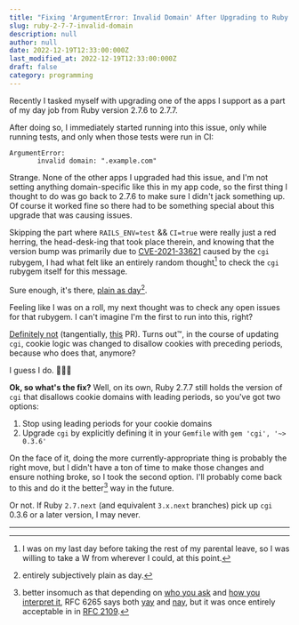 ```yaml
---
title: "Fixing 'ArgumentError: Invalid Domain' After Upgrading to Ruby 2.7.7"
slug: ruby-2-7-7-invalid-domain
description: null
author: null
date: 2022-12-19T12:33:00:000Z
last_modified_at: 2022-12-19T12:33:00:000Z
draft: false
category: programming
---
```


Recently I tasked myself with upgrading one of the apps I support as a part of my day job from Ruby version 2.7.6 to 2.7.7.

After doing so, I immediately started running into this issue, only while running tests, and only when those tests were run in CI:

```
ArgumentError:
       invalid domain: ".example.com"
```

Strange. None of the other apps I upgraded had this issue, and I'm not setting anything domain-specific like this in my app code, so the first thing I thought to do was go back to 2.7.6 to make sure I didn't jack something up. Of course it worked fine so there had to be something special about this upgrade that was causing issues.

Skipping the part where `RAILS_ENV=test` && `CI=true` were really just a red herring, the head-desk-ing that took place therein, and knowing that the version bump was primarily due to [CVE-2021-33621](https://www.ruby-lang.org/en/news/2022/11/22/http-response-splitting-in-cgi-cve-2021-33621/) caused by the `cgi` rubygem, I had what felt like an entirely random thought[^1] to check the `cgi` rubygem itself for this message.

Sure enough, it's there, [plain as day](https://github.com/ruby/cgi/blob/master/lib/cgi/cookie.rb#L128)[^2].

Feeling like I was on a roll, my next thought was to check any open issues for that rubygem. I can't imagine I'm the first to run into this, right?

[Definitely not](https://github.com/ruby/cgi/issues/35) (tangentially, [this](https://github.com/ruby/cgi/pull/29) PR). Turns out™, in the course of updating `cgi`, cookie logic was changed to disallow cookies with preceding periods, because who does that, anymore? 

I guess I do. 🤷🏼‍♂️

**Ok, so what's the fix?** Well, on its own, Ruby 2.7.7 still holds the version of `cgi` that disallows cookie domains with leading periods, so you've got two options:

1. Stop using leading periods for your cookie domains
2. Upgrade `cgi` by explicitly defining it in your `Gemfile` with `gem 'cgi', '~> 0.3.6'`

On the face of it, doing the more currently-appropriate thing is probably the right move, but I didn't have a ton of time to make those changes and ensure nothing broke, so I took the second option. I'll probably come back to this and do it the better[^3] way in the future. 

Or not. If Ruby `2.7.next` (and equivalent `3.x.next` branches) pick up `cgi` 0.3.6 or a later version, I may never. 

---

[^1]: I was on my last day before taking the rest of my parental leave, so I was willing to take a W from wherever I could, at this point.
[^2]: entirely subjectively plain as day.
[^3]: better insomuch as that depending on [who you ask](https://github.com/ruby/cgi/pull/29#issuecomment-1325852303) and [how you interpret it](https://github.com/ruby/cgi/pull/29#issuecomment-1328487556), RFC 6265 says both [yay](https://www.rfc-editor.org/rfc/rfc6265#section-5.2.3) and [nay](https://www.rfc-editor.org/rfc/rfc6265#section-4.1.1), but it was once entirely acceptable in in [RFC 2109](https://datatracker.ietf.org/doc/html/rfc2109#section-4.2.2).